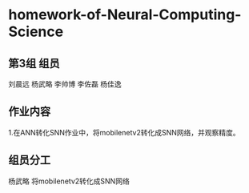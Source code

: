 # homework-of-Neural-Computing-Science
## 第3组 组员
刘晨远	杨武略	李帅博	李佐磊	杨佳逸
## 作业内容
1.在ANN转化SNN作业中，将mobilenetv2转化成SNN网络，并观察精度。
## 组员分工
杨武略 将mobilenetv2转化成SNN网络
